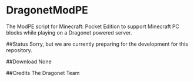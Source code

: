 DragonetModPE
=============

The ModPE script for Minecraft: Pocket Edition to support Minecraft PC blocks while playing on a Dragonet powered server. 

##Status
Sorry, but we are currently preparing for the development for this repository. 

##Download
None

##Credits
The Dragonet Team
